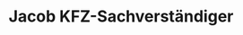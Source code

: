 ---
title: "Jacob KFZ-Sachverständiger"
url: /buchholz-in-der-nordheide/jacob-kfz-sachverstaendiger/
shop: Autowerkstatt
---